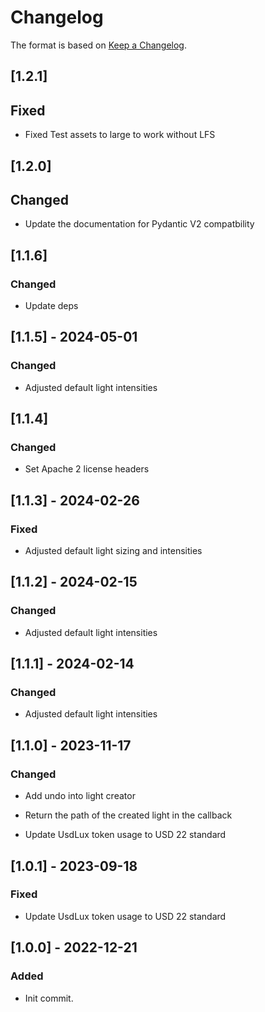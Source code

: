 # Changelog

The format is based on [Keep a Changelog](https://keepachangelog.com/en/1.0.0/).

## [1.2.1]
## Fixed
- Fixed Test assets to large to work without LFS

## [1.2.0]
## Changed
- Update the documentation for Pydantic V2 compatbility

## [1.1.6]
### Changed
- Update deps

## [1.1.5] - 2024-05-01
### Changed
- Adjusted default light intensities

## [1.1.4]
### Changed
- Set Apache 2 license headers

## [1.1.3] - 2024-02-26
### Fixed
- Adjusted default light sizing and intensities

## [1.1.2] - 2024-02-15
### Changed
- Adjusted default light intensities

## [1.1.1] - 2024-02-14
### Changed
- Adjusted default light intensities

## [1.1.0] - 2023-11-17
### Changed
- Add undo into light creator
- Return the path of the created light in the callback

- Update UsdLux token usage to USD 22 standard
## [1.0.1] - 2023-09-18
### Fixed
- Update UsdLux token usage to USD 22 standard

## [1.0.0] - 2022-12-21
### Added
- Init commit.
